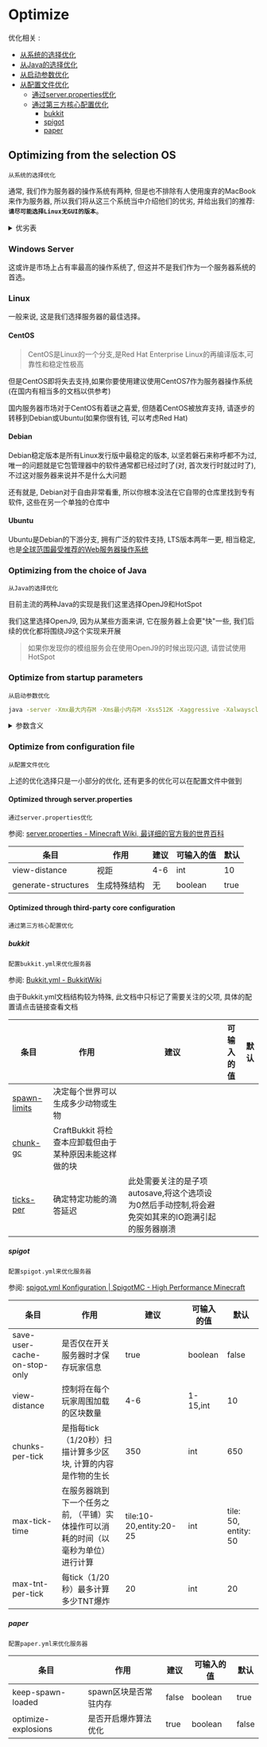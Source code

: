 # Optimize

优化相关 :


* [从系统的选择优化](#optimizing-from-the-selection-os "请尽可能选择Linux无GUI的版本")
* [从Java的选择优化](#optimizing-from-the-choice-of-java "请选择j9版本")
* [从启动参数优化](#optimize-from-startup-parameters "点击查看")
* [从配置文件优化](#optimize-from-configuration-file "点击查看")
  * [通过server.properties优化](#optimized-through-serverproperties "点击查看")
  * [通过第三方核心配置优化](#optimized-through-third-party-core-configuration "点击查看")
    * [bukkit](#bukkit "点击查看")
    * [spigot](#spigot "点击查看")
    * [paper](#paper "点击查看")


## Optimizing from the selection OS

`从系统的选择优化`

通常, 我们作为服务器的操作系统有两种, 但是也不排除有人使用废弃的MacBook来作为服务器, 所以我们将从这三个系统当中介绍他们的优劣, 并给出我们的推荐:**`请尽可能选择Linux无GUI的版本`**。

<details>
<summary>优劣表</summary>

|条目/系统|Windows Server|Linux|更好的选择
|---|---|---|---
|开箱带有GUI|:heavy_check_mark:|:x:|Windows Server
|社区支持是否丰富|:heavy_check_mark:|:heavy_check_mark:|平分秋色
|是否可以脱离GUI工作|:x:|:heavy_check_mark:|Linux
|当管理员网络不佳时是否能正常使用|:x:|:heavy_check_mark:|Linux
|GUI崩溃是否导致无法正常使用|:heavy_check_mark:|:x:|Linux
|是否支持容器化|:x:|:heavy_check_mark:|Linux
|是否开源|:x:|:heavy_check_mark:|Linux
|需要付费|:heavy_check_mark:|:x:|Linux
|安装软件是否方便(可否自动化完成)|:x:|:heavy_check_mark:|Linux
|便于上手|:heavy_check_mark:|:x:|Windows Server

</details>

### Windows Server

这或许是市场上占有率最高的操作系统了, 但这并不是我们作为一个服务器系统的首选。

### Linux

一般来说, 这是我们选择服务器的最佳选择。

#### CentOS

> CentOS是Linux的一个分支,是Red Hat Enterprise Linux的再编译版本,可靠性和稳定性极高

但是CentOS即将失去支持,如果你要使用建议使用CentOS7作为服务器操作系统(在国内有相当多的文档以供参考)

国内服务器市场对于CentOS有着谜之喜爱, 但随着CentOS被放弃支持, 请逐步的转移到Debian或Ubuntu(如果你很有钱, 可以考虑Red Hat)

#### Debian

Debian稳定版本是所有Linux发行版中最稳定的版本, 以坚若磐石来称呼都不为过, 唯一的问题就是它包管理器中的软件通常都已经过时了(对, 首次发行时就过时了), 不过这对服务器来说并不是什么大问题

还有就是, Debian对于自由非常看重, 所以你根本没法在它自带的仓库里找到专有软件, 这些在另一个单独的仓库中

#### Ubuntu

Ubuntu是Debian的下游分支, 拥有广泛的软件支持, LTS版本两年一更, 相当稳定, 也是[全球范围最受推荐的Web服务器操作系统](https://w3techs.com/technologies/details/os-linux)

### Optimizing from the choice of Java

`从Java的选择优化`

目前主流的两种Java的实现是我们这里选择OpenJ9和HotSpot

我们这里选择OpenJ9, 因为从某些方面来讲, 它在服务器上会更"快"一些, 我们后续的优化都将围绕J9这个实现来开展

> 如果你发现你的模组服务会在使用OpenJ9的时候出现闪退, 请尝试使用HotSpot

### Optimize from startup parameters

`从启动参数优化`

```bash
java -server -Xmx最大内存M -Xms最小内存M -Xss512K -Xaggressive -Xalwaysclassgc [-XcompilationThreads4] -Xconmeter:dynamic [-Xgcpolicy:metronome] -Xshareclasses [-Xtune:virtualized] -jar <xxx.jar>
```

<details>
<summary>参数含义</summary>

|参数|含义|示例
|---|---|---
|-server|服务器运行模式, 为持久运行优化|java -server <xxx.jar>
|-Xms|初始堆大小, 一般是物理内存的1/64(<1GB), 和-Xmx一样大可以节省一点CPU资源|java -Xms1024M <xxx.jar>
|-Xmx|最大堆大小, 一般是物理内存的1/4(<1GB), 不过MC服务端对于内存的要求挺高的, 能用上的都用上吧|java -Xmx2048M <xxx.jar>
|-Xss|每个线程的堆栈大小, OpenJ9默认是1024KB, 不过另一位服主的帖指出, 对于MC, 512KB足够了|java -Xss512K <xxx.jar>
|-Xaggressive|更激进的性能优化, OpenJ9的文档指出它会在未来版本作为默认选项|java -Xaggressive <xxx.jar>
|-Xalwaysclassgc|始终在全局垃圾回收期间执行动态类卸载检查, 减少内存占用|java -Xalwaysclassgc <xxx.jar>
|-XcompilationThreads4|指定JIT编译器使用的编译线程数, 最高只能设到4, 如果服务器物理核心不足4个, 设置成物理核心的一半|java -XcompilationThreads4 <xxx.jar>
|-Xconmeter:dynamic|动态检测大对象区或小对象区域的使用情况|java -Xconmeter:dynamic <xxx.jar>
|-Xgcpolicy:metronome|启用metronome垃圾收集器, 可以让垃圾收集时的瞬卡更短暂。仅支持AIX(没人用这个开MC服吧)和Linux, Windows就不要加了。|java -Xgcpolicy:metronome <xxx.jar>
|-Xshareclasses|OpenJ9的高速类共享功能, 减少内存占用与启动时间, 适合多个JVM运行相似代码的环境, 或定期重启JVM的环境, 对于群组服非常有用。|java -Xshareclasses <xxx.jar>
|-Xtune:virtualized|假如你的服务器运行在虚拟化环境中(例如阿里云、腾讯云等等), 使用这一选项可以在空闲时减少OpenJ9 VM CPU消耗, 有可能会略微提升性能与减少内存占用, 不过代价是吞吐量的少量损失。实体机环境不要加! |java -Xtune:virtualized <xxx.jar>
|-XX:+AggressiveOpts|尽可能的使用更多对性能有帮助的优化功能|java -XX:+AggressiveOpts <xxx.jar>
|-XX:+UseCompressedOops|指针压缩, 可以减少一定的内存占用(64位才支持)|java -XX:+UseCompressedOops <xxx.jar>

</details>

### Optimize from configuration file

`从配置文件优化`

上述的优化选择只是一小部分的优化, 还有更多的优化可以在配置文件中做到

#### Optimized through server.properties

`通过server.properties优化`

参阅: [server.properties - Minecraft Wiki, 最详细的官方我的世界百科](https://minecraft.fandom.com/zh/wiki/Server.properties "点击前往")

|条目|作用|建议|可输入的值|默认
|---|---|---|---|---
|view-distance|视距|4-6|int|10
|generate-structures|生成特殊结构|无|boolean|true

#### Optimized through third-party core configuration

`通过第三方核心配置优化`

##### bukkit

`配置bukkit.yml来优化服务器`

参阅: [Bukkit.yml - BukkitWiki](https://bukkit.fandom.com/wiki/Bukkit.yml "点击前往")

由于Bukkit.yml文档结构较为特殊, 此文档中只标记了需要关注的父项, 具体的配置请点击链接查看文档

|条目|作用|建议|可输入的值|默认
|---|---|---|---|---
|[spawn-limits](https://bukkit.fandom.com/wiki/Bukkit.yml#spawn-limits "查看")|决定每个世界可以生成多少动物或生物
|[chunk-gc](https://bukkit.fandom.com/wiki/Bukkit.yml#chunk-gc "查看")|CraftBukkit 将检查本应卸载但由于某种原因未能这样做的块
|[ticks-per](https://bukkit.fandom.com/wiki/Bukkit.yml#ticks-per "查看")|确定特定功能的滴答延迟|此处需要关注的是子项autosave,将这个选项设为0然后手动控制,将会避免突如其来的IO跑满引起的服务器崩溃

##### spigot

`配置spigot.yml来优化服务器`

参阅: [spigot.yml Konfiguration | SpigotMC - High Performance Minecraft](https://www.spigotmc.org/wiki/spigot-yml-konfiguration/ "点击前往")

|条目|作用|建议|可输入的值|默认
|---|---|---|---|---
|save-user-cache-on-stop-only|是否仅在开关服务器时才保存玩家信息|true|boolean|false
|view-distance|控制将在每个玩家周围加载的区块数量|4-6|1-15,int|10
|chunks-per-tick|是指每tick（1/20秒）扫描计算多少区块, 计算的内容是作物的生长|350|int|650
|max-tick-time|在服务器跳到下一个任务之前, （平铺）实体操作可以消耗的时间（以毫秒为单位）进行计算|tile:10-20,entity:20-25|int|tile: 50, entity: 50
|max-tnt-per-tick|每tick（1/20秒）最多计算多少TNT爆炸|20|int|20

##### paper

`配置paper.yml来优化服务器`

|条目|作用|建议|可输入的值|默认
|---|---|---|---|---
|keep-spawn-loaded|spawn区块是否常驻内存|false|boolean|true
|optimize-explosions|是否开启爆炸算法优化|true|boolean|false
